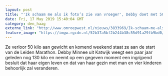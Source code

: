 ```yaml
---
layout: post
title: "'Ik schaam me als ik foto’s zie van vroeger', Debby doet met 50 kilo minder mee aan Leiden Marathon"
date: Fri, 17 May 2019 15:40:04 GMT
category: den_haag
externe_link: "http://www.omroepwest.nl/nieuws/3833969/Ik-schaam-me-als-ik-foto-s-zie-van-vroeger-Debby-doet-met-50-kilo-minder-mee-aan-Leiden-Marathon"
feature_image: "https://imgw.rgcdn.nl/52b37a5bf2b244b38c55d91a29fb9bd0/opener/3834035.jpg"
---
```


Ze verloor 50 kilo aan gewicht en komend weekend staat ze aan de start van de Leiden Marathon. Debby Minnee uit Katwijk weegt een paar jaar geleden nog 130 kilo en neemt op een gegeven moment een ingrijpend besluit dat haar eigen leven en dat van haar gezin met man en vier kinderen behoorlijk zal veranderen.
